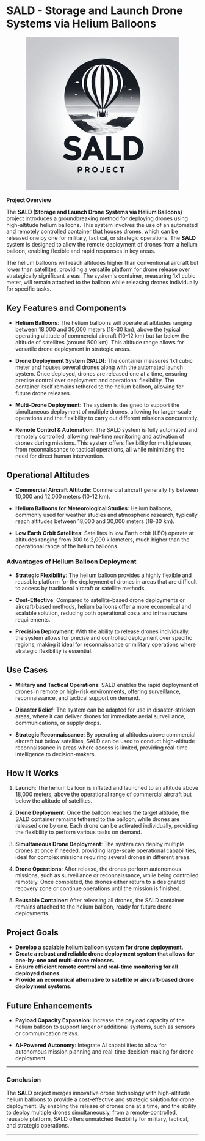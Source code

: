 # **SALD - Storage and Launch Drone Systems via Helium Balloons**


<p align="center">
  
<img src="SALD-Project.png" alt="AI-Chat-Enhacer" width="400"/>

</p>


**Project Overview**

The **SALD (Storage and Launch Drone Systems via Helium Balloons)** project introduces a groundbreaking method for deploying drones using high-altitude helium balloons. This system involves the use of an automated and remotely controlled container that houses drones, which can be released one by one for military, tactical, or strategic operations. The **SALD** system is designed to allow the remote deployment of drones from a helium balloon, enabling flexible and rapid responses in key areas.

The helium balloons will reach altitudes higher than conventional aircraft but lower than satellites, providing a versatile platform for drone release over strategically significant areas. The system's container, measuring 1x1 cubic meter, will remain attached to the balloon while releasing drones individually for specific tasks.

## **Key Features and Components**

- **Helium Balloons**: The helium balloons will operate at altitudes ranging between 18,000 and 30,000 meters (18-30 km), above the typical operating altitude of commercial aircraft (10-12 km) but far below the altitude of satellites (around 500 km). This altitude range allows for versatile drone deployment in strategic areas.

- **Drone Deployment System (SALD)**: The container measures 1x1 cubic meter and houses several drones along with the automated launch system. Once deployed, drones are released one at a time, ensuring precise control over deployment and operational flexibility. The container itself remains tethered to the helium balloon, allowing for future drone releases.

- **Multi-Drone Deployment**: The system is designed to support the simultaneous deployment of multiple drones, allowing for larger-scale operations and the flexibility to carry out different missions concurrently.

- **Remote Control & Automation**: The SALD system is fully automated and remotely controlled, allowing real-time monitoring and activation of drones during missions. This system offers flexibility for multiple uses, from reconnaissance to tactical operations, all while minimizing the need for direct human intervention.

## **Operational Altitudes**

- **Commercial Aircraft Altitude**: Commercial aircraft generally fly between 10,000 and 12,000 meters (10-12 km).

- **Helium Balloons for Meteorological Studies**: Helium balloons, commonly used for weather studies and atmospheric research, typically reach altitudes between 18,000 and 30,000 meters (18-30 km).

- **Low Earth Orbit Satellites**: Satellites in low Earth orbit (LEO) operate at altitudes ranging from 300 to 2,000 kilometers, much higher than the operational range of the helium balloons.

### **Advantages of Helium Balloon Deployment**

- **Strategic Flexibility**: The helium balloon provides a highly flexible and reusable platform for the deployment of drones in areas that are difficult to access by traditional aircraft or satellite methods.

- **Cost-Effective**: Compared to satellite-based drone deployments or aircraft-based methods, helium balloons offer a more economical and scalable solution, reducing both operational costs and infrastructure requirements.

- **Precision Deployment**: With the ability to release drones individually, the system allows for precise and controlled deployment over specific regions, making it ideal for reconnaissance or military operations where strategic flexibility is essential.

## **Use Cases**

- **Military and Tactical Operations**: SALD enables the rapid deployment of drones in remote or high-risk environments, offering surveillance, reconnaissance, and tactical support on demand.

- **Disaster Relief**: The system can be adapted for use in disaster-stricken areas, where it can deliver drones for immediate aerial surveillance, communications, or supply drops.

- **Strategic Reconnaissance**: By operating at altitudes above commercial aircraft but below satellites, SALD can be used to conduct high-altitude reconnaissance in areas where access is limited, providing real-time intelligence to decision-makers.

## **How It Works**

1. **Launch**: The helium balloon is inflated and launched to an altitude above 18,000 meters, above the operational range of commercial aircraft but below the altitude of satellites.
   
2. **Drone Deployment**: Once the balloon reaches the target altitude, the SALD container remains tethered to the balloon, while drones are released one by one. Each drone can be activated individually, providing the flexibility to perform various tasks on demand. 

3. **Simultaneous Drone Deployment**: The system can deploy multiple drones at once if needed, providing large-scale operational capabilities, ideal for complex missions requiring several drones in different areas.

4. **Drone Operations**: After release, the drones perform autonomous missions, such as surveillance or reconnaissance, while being controlled remotely. Once completed, the drones either return to a designated recovery zone or continue operations until the mission is finished.

5. **Reusable Container**: After releasing all drones, the SALD container remains attached to the helium balloon, ready for future drone deployments.

## **Project Goals**

- **Develop a scalable helium balloon system for drone deployment.**
- **Create a robust and reliable drone deployment system that allows for one-by-one and multi-drone releases.**
- **Ensure efficient remote control and real-time monitoring for all deployed drones.**
- **Provide an economical alternative to satellite or aircraft-based drone deployment systems.**

## **Future Enhancements**

- **Payload Capacity Expansion**: Increase the payload capacity of the helium balloon to support larger or additional systems, such as sensors or communication relays.

- **AI-Powered Autonomy**: Integrate AI capabilities to allow for autonomous mission planning and real-time decision-making for drone deployment.

---

### **Conclusion**

The **SALD** project merges innovative drone technology with high-altitude helium balloons to provide a cost-effective and strategic solution for drone deployment. By enabling the release of drones one at a time, and the ability to deploy multiple drones simultaneously, from a remote-controlled, reusable platform, SALD offers unmatched flexibility for military, tactical, and strategic operations.

---

